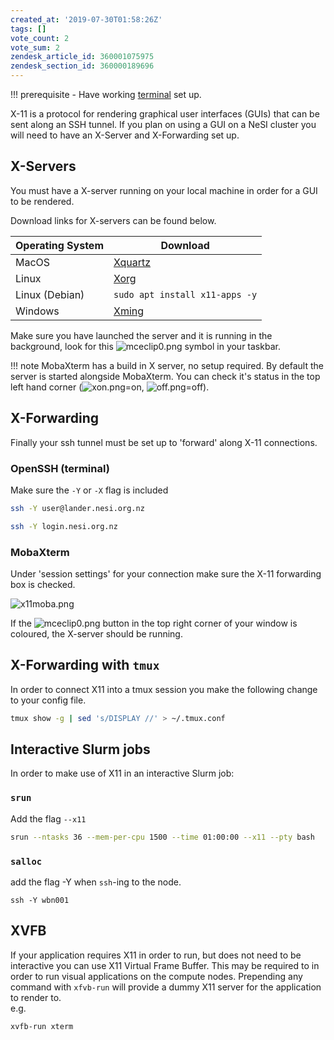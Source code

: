 ```yaml
---
created_at: '2019-07-30T01:58:26Z'
tags: []
vote_count: 2
vote_sum: 2
zendesk_article_id: 360001075975
zendesk_section_id: 360000189696
---
```


!!! prerequisite
    -   Have working
    [terminal](Choosing_and_Configuring_Software_for_Connecting_to_the_Clusters.md)
    set up.

X-11 is a protocol for rendering graphical user interfaces (GUIs) that
can be sent along an SSH tunnel. If you plan on using a GUI on a NeSI
cluster you will need to have an X-Server and X-Forwarding set up.

## X-Servers

You must have a X-server running on your local machine in order for a
GUI to be rendered.

Download links for X-servers can be found below.

| Operating System | Download                                          |
| ---------------- | ------------------------------------------------- |
| MacOS            | [Xquartz](https://www.xquartz.org/)               |
| Linux            | [Xorg](https://www.x.org/wiki/Releases/Download/) |
| Linux (Debian)   | `sudo apt install x11-apps -y`                    |
| Windows          | [Xming](https://sourceforge.net/projects/xming/)  |

Make sure you have launched the server and it is running in the
background, look for this ![mceclip0.png](X11_on_NeSI.png) symbol in your taskbar.

!!! note
     MobaXterm has a build in X server, no setup required. By default the
     server is started alongside MobaXterm. You can check it's status in
     the top left hand corner
     (![xon.png](X11_on_NeSI_0.png)=on, ![off.png](X11_on_NeSI_1.png)=off).

## X-Forwarding

Finally your ssh tunnel must be set up to 'forward' along X-11
connections.

### OpenSSH (terminal)

Make sure the `-Y` or `-X` flag is included

``` sh
ssh -Y user@lander.nesi.org.nz
```

``` sh
ssh -Y login.nesi.org.nz
```

### MobaXterm

Under 'session settings' for your connection make sure the X-11
forwarding box is checked.

![x11moba.png](X11_on_NeSI_2.png)

If the ![mceclip0.png](X11_on_NeSI_3.png) button in
the top right corner of your window is coloured, the X-server should be
running.

## X-Forwarding with `tmux`

In order to connect X11 into a tmux session you make the following
change to your config file.

``` sh
tmux show -g | sed 's/DISPLAY //' > ~/.tmux.conf
```

## Interactive Slurm jobs

In order to make use of X11 in an interactive Slurm job:

### `srun`

Add the flag `--x11`

``` sh
srun --ntasks 36 --mem-per-cpu 1500 --time 01:00:00 --x11 --pty bash
```

### `salloc`

add the flag -Y when `ssh`-ing to the node.

``` sl
ssh -Y wbn001
```

## XVFB

If your application requires X11 in order to run, but does not need to
be interactive you can use X11 Virtual Frame Buffer. This may be
required to in order to run visual applications on the compute nodes.
Prepending any command with `xfvb-run` will provide a dummy X11 server
for the application to render to.  
e.g.

``` sh
xvfb-run xterm
```
